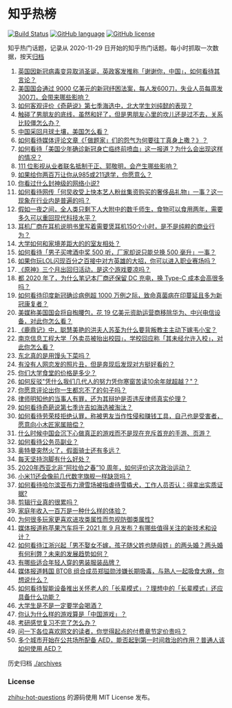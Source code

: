 # 知乎热榜
[![Build Status](https://github.com/ToWeLong/zhihu-hot-questions/workflows/CI/badge.svg)](https://github.com/ToWeLong/zhihu-hot-questions/actions)
[![GitHub language](https://img.shields.io/badge/language-golang-orange.svg)](https://golang.org/)
[![GitHub license](https://img.shields.io/github/license/ToWeLong/zhihu-hot-questions)](https://github.com/ToWeLong/zhihu-hot-questions/blob/main/LICENSE)

知乎热门话题，记录从 2020-11-29 日开始的知乎热门话题。每小时抓取一次数据，按天[归档](./archives)

<!-- BEGIN -->

1. [英国因新冠病毒变异取消圣诞，英政客发推称「谢谢你，中国」，如何看待其言论？](https://www.zhihu.com/question/435898356)
1. [美国国会通过 9000 亿美元的新冠纾困法案，每人发600刀，失业人员每周发300刀，会带来哪些影响？](https://www.zhihu.com/question/435806538)
1. [如何客观评价《奇葩说》第七季海选中，北大学生刘纯懿的表现？](https://www.zhihu.com/question/435351110)
1. [触碰了男朋友的底线，虽然和好了，但是男朋友心里的坎儿还是过不去，关系比较僵怎么办？](https://www.zhihu.com/question/435322597)
1. [中国采回月球土壤，美国怎么看？](https://www.zhihu.com/question/431947864)
1. [如何看待媒体评论文章《「做题家」们的怨气为何要往丁真身上撒？》？](https://www.zhihu.com/question/435706809)
1. [如何看待「美国少年确诊新冠身亡临终前喷血」这一报道？为什么会出现这样的情况？](https://www.zhihu.com/question/435788699)
1. [111 位影视从业者联名抵制于正、郭敬明，会产生哪些影响？](https://www.zhihu.com/question/435917056)
1. [如果给你两百万让你从985或211退学，你愿意么？](https://www.zhihu.com/question/434615779)
1. [你看过什么封神级的网络小说?](https://www.zhihu.com/question/359404780)
1. [如何看待网传「何炅收受上快本艺人粉丝集资购买的奢侈品礼物」一事？这一现象在行业内是普遍的吗？](https://www.zhihu.com/question/435906854)
1. [假如一夜之间，全人类只剩下人大附中的数千师生，食物可以食用两年，需要多久可以重回现代科技水平？](https://www.zhihu.com/question/398135943)
1. [耳机厂商在耳机说明书里写着需要煲耳机150个小时，是不是纯粹的商业行为？](https://www.zhihu.com/question/433119250)
1. [大学如何和家境差距大的的室友相处？](https://www.zhihu.com/question/34460425)
1. [如何看待「男子买啤酒中奖 500 听，厂家却说只能兑换 500 毫升」一事？](https://www.zhihu.com/question/435860651)
1. [如果你玩LOL闪现百分之百接中对方英雄的大招，你可以进入职业赛场吗？](https://www.zhihu.com/question/434567125)
1. [《原神》三个月出回归活动，是这个游戏要凉吗？](https://www.zhihu.com/question/435819328)
1. [都 2020 年了，为什么笔记本厂商还保留 DC 充电，换 Type-C 成本会高很多吗？](https://www.zhihu.com/question/381287746)
1. [如何看待印度新冠确诊病例超 1000 万例之际，致命真菌病在印蔓延且多为新冠康复者？](https://www.zhihu.com/question/435590183)
1. [美媒称美国国会将自掏腰包，花 19 亿美元资助运营商移除华为、中兴电信设备，对此你怎么看？](https://www.zhihu.com/question/435831755)
1. [《鹿鼎记》中，聪慧美艳的洪夫人苏荃为什么要背叛教主主动下嫁韦小宝？](https://www.zhihu.com/question/432491236)
1. [南京信息工程大学「外卖员被抬出校园」，学校回应称「其未经允许入校」，对此你怎么看？](https://www.zhihu.com/question/435856076)
1. [东北真的是用馒头下菜吗？](https://www.zhihu.com/question/434980751)
1. [有没有人网恋发的照片丑，但是奔现后发现对方挺好看的？](https://www.zhihu.com/question/266750825)
1. [你们大学食堂的价格是多少？](https://www.zhihu.com/question/63917620)
1. [如何反驳"凭什么我们几代人的努力凭你寒窗苦读10余年就超越？"？](https://www.zhihu.com/question/431601536)
1. [你愿意评论出你一生都忘不了的句子吗？](https://www.zhihu.com/question/435292142)
1. [律师明知他的当事人有罪，还为其辩护是否违反律师真实伦理？](https://www.zhihu.com/question/434548168)
1. [如何看待奇葩说第七季许吉如海选被淘汰？](https://www.zhihu.com/question/435595547)
1. [如何看待劳荣枝拒绝认罪，称被男友当作性侵和赚钱工具，自己也是受害者，愿意向小木匠家属赔偿？](https://www.zhihu.com/question/435804457)
1. [什么时候中国会沉下心做真正的游戏而不是现在充斥首充的手游、页游？](https://www.zhihu.com/question/435616474)
1. [如何看待公务员副业？](https://www.zhihu.com/question/434473720)
1. [奥特曼突然火了，假面骑士还有多远？](https://www.zhihu.com/question/434119007)
1. [每天坚持泡脚有什么好处？](https://www.zhihu.com/question/286352117)
1. [2020年西亚北非“阿拉伯之春”10 周年，如何评价这次政治运动？](https://www.zhihu.com/question/435384267)
1. [小米11还会像前几代数字旗舰一样缺货吗？](https://www.zhihu.com/question/434800369)
1. [如何看待哈尔滨亚布力滑雪场被指虐待雪橇犬，工作人员否认：得拿出实质证据?](https://www.zhihu.com/question/435155943)
1. [剪辑行业真的很累吗？](https://www.zhihu.com/question/264257968)
1. [家庭年收入一百万是一种什么样的体验？](https://www.zhihu.com/question/398961082)
1. [为何很多玩家更喜欢进攻类属性而忽视防御类属性?](https://www.zhihu.com/question/435587985)
1. [媒体报道称苹果汽车将于 2021 年 9 月发布？有哪些值得关注的新技术和设计？](https://www.zhihu.com/question/435823256)
1. [如何看待江浙兴起「男不娶女不嫁，孩子随父姓也随母姓」的两头婚？两头婚有何利弊？未来的发展趋势如何？](https://www.zhihu.com/question/435705188)
1. [有哪些适合年轻人穿的男装服装品牌？](https://www.zhihu.com/question/27214479)
1. [媒体报道韩国 BTOB 组合成员郑镒勋涉嫌长期吸毒，与熟人一起吸食大麻，你想说什么？](https://www.zhihu.com/question/435866253)
1. [如何看待智能设备推出关怀老人的「长辈模式」？理想中的「长辈模式」还应具备什么功能？](https://www.zhihu.com/question/435889184)
1. [大学生是不是一定要学会喝酒？](https://www.zhihu.com/question/291862481)
1. [你认为什么样的游戏算是「中国游戏」？](https://www.zhihu.com/question/435880758)
1. [考研感觉复习不完了怎么办？](https://www.zhihu.com/question/349740016)
1. [问一下各位喜欢网文的读者，你觉得起点的付费章节定价贵吗？](https://www.zhihu.com/question/435876080)
1. [多个城市开始在公共场所配备 AED，能否起到第一时间救治的作用？普通人该如何使用 AED？](https://www.zhihu.com/question/435798445)

<!-- END -->

历史归档 [./archives](./archives)


### License
[zhihu-hot-questions](https://github.com/towelong/zhihu-hot-questions) 的源码使用 MIT License 发布。
